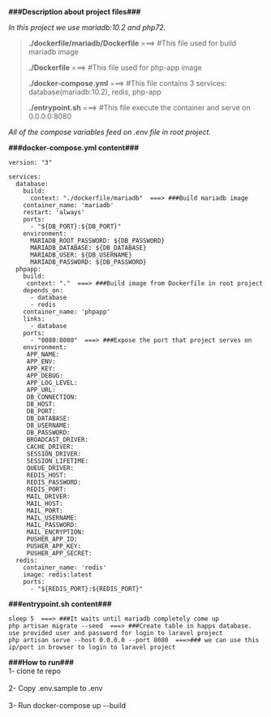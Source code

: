**###Description about project files###**

_In this project we use mariadb:10.2 and php72._
>
>**./dockerfile/mariadb/Dockerfile**  ===> #This file used for build mariadb image
>
>**./Dockerfile**  ===> #This file used for php-app image
>
>**./docker-compose.yml**  ===> #This file contains 3 services: database(mariadb:10.2), redis, php-app
>
>**./entrypoint.sh**  ===> #This file execute the container and serve on 0.0.0.0:8080

_All of the compose variables feed on .env file in root project._

**###docker-compose.yml content###**
```
version: "3"

services:
  database:
    build:
      context: "./dockerfile/mariadb"  ===> ###Build mariadb image
    container_name: 'mariadb'
    restart: 'always'
    ports:
      - "${DB_PORT}:${DB_PORT}"  
    environment:
      MARIADB_ROOT_PASSWORD: ${DB_PASSWORD}
      MARIADB_DATABASE: ${DB_DATABASE}
      MARIADB_USER: ${DB_USERNAME}
      MARIADB_PASSWORD: ${DB_PASSWORD}
  phpapp:
    build:
     context: "."  ===> ###Build image from Dockerfile in root project
    depends_on:
      - database
      - redis
    container_name: 'phpapp'
    links:
      - database
    ports:
      - "8080:8080"  ===> ###Expose the port that project serves on
    environment:
     APP_NAME:
     APP_ENV:
     APP_KEY:
     APP_DEBUG:
     APP_LOG_LEVEL:
     APP_URL:
     DB_CONNECTION:
     DB_HOST:
     DB_PORT:
     DB_DATABASE:
     DB_USERNAME:
     DB_PASSWORD:
     BROADCAST_DRIVER:
     CACHE_DRIVER:
     SESSION_DRIVER:
     SESSION_LIFETIME:
     QUEUE_DRIVER:
     REDIS_HOST:
     REDIS_PASSWORD:
     REDIS_PORT:
     MAIL_DRIVER:
     MAIL_HOST:
     MAIL_PORT:
     MAIL_USERNAME:
     MAIL_PASSWORD:
     MAIL_ENCRYPTION:
     PUSHER_APP_ID:
     PUSHER_APP_KEY:
     PUSHER_APP_SECRET:
  redis:
    container_name: 'redis'
    image: redis:latest
    ports:
      - "${REDIS_PORT}:${REDIS_PORT}"
```

**###entrypoint.sh content###**
```
sleep 5  ===> ###It waits until mariadb completely come up
php artisan migrate --seed  ===> ###Create table in happs database. use provided user and password for login to laravel project
php artisan serve --host 0.0.0.0 --port 8080  ===>### we can use this ip/port in browser to login to laravel project
```

**###How to run###**
<br />1- clone te repo<br />
<br />2- Copy .env.sample to .env<br />
<br />3- Run docker-compose up --build<br />
